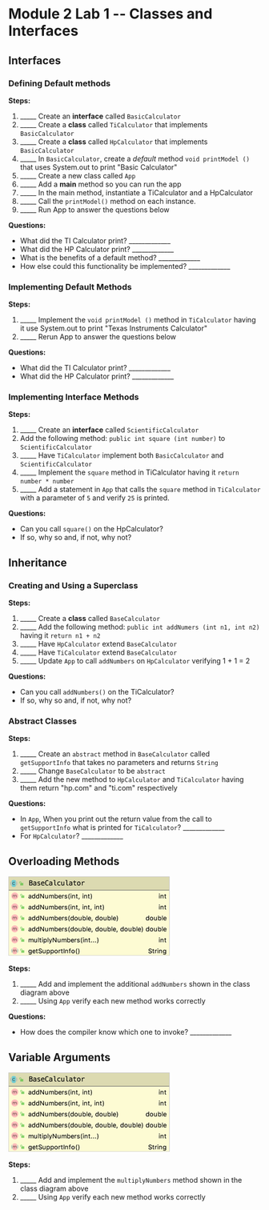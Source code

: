 # Module 2 Lab 1 -- Classes and Interfaces

## Interfaces

### Defining Default methods

**Steps:**
1. _____ Create an **interface** called ``BasicCalculator``
1. _____ Create a **class** called ``TiCalculator`` that implements ``BasicCalculator``
1. _____ Create a **class** called ``HpCalculator`` that implements ``BasicCalculator``
1. _____ In ``BasicCalculator``, create a *default* method ``void printModel ()`` that uses System.out to print "Basic Calculator"
1. _____ Create a new class called ``App``
1. _____ Add a **main** method so you can run the app
1. _____ In the main method, instantiate a TiCalculator and a HpCalculator
1. _____ Call the ``printModel()`` method on each instance.  
1. _____ Run App to answer the questions below

**Questions:**
* What did the TI Calculator print? _____________
* What did the HP Calculator print? _____________
* What is the benefits of a default method? _____________
* How else could this functionality be implemented? _____________

### Implementing Default Methods

**Steps:**
1. _____ Implement the ``void printModel ()`` method in ``TiCalculator`` having it use System.out to print "Texas Instruments Calculator"
1. _____ Rerun App to answer the questions below

**Questions:**
* What did the TI Calculator print? _____________
* What did the HP Calculator print? _____________

### Implementing Interface Methods

**Steps:**
1. _____ Create an **interface** called ``ScientificCalculator``
1. Add the following method: ``public int square (int number)`` to ``ScientificCalculator`` 
1. _____ Have ``TiCalculator`` implement both ``BasicCalculator`` and ``ScientificCalculator``
1. _____ Implement the ``square`` method in TiCalculator having it ``return number * number``
1. _____ Add a statement in ``App`` that calls the ``square`` method in ``TiCalculator`` with a parameter of ``5`` and verify ``25`` is printed.

**Questions:**
* Can you call ``square()`` on the HpCalculator?
* If so, why so and, if not, why not?

## Inheritance

### Creating and Using a Superclass

**Steps:**
1. _____ Create a **class** called ``BaseCalculator``
1. _____ Add the following method: ``public int addNumers (int n1, int n2)`` having it  ``return n1 + n2`` 
1. _____ Have ``HpCalculator`` extend ``BaseCalculator``
1. _____ Have ``TiCalculator`` extend ``BaseCalculator``
1. _____ Update ``App`` to call ``addNumbers`` on ``HpCalculator`` verifying 1 + 1 = 2

**Questions:**
* Can you call ``addNumbers()`` on the TiCalculator?
* If so, why so and, if not, why not?

### Abstract Classes

**Steps:**
1. _____ Create an ``abstract`` method in ``BaseCalculator`` called ``getSupportInfo`` that takes no parameters and returns ``String``
1. _____ Change ``BaseCalculator`` to be ``abstract`` 
1. _____ Add the new method to ``HpCalculator`` and ``TiCalculator`` having them return "hp.com" and "ti.com" respectively

**Questions:**
* In ``App``, When you print out the return value from the call to ``getSupportInfo`` what is printed for ``TiCalculator``? _____________
* For ``HpCalculator``? _____________

## Overloading Methods

![BaseCalculator class diagram](images/BaseCalculatorClassDiagram.png "BaseCalculator class diagram")

**Steps:**
1. _____ Add and implement the additional ``addNumbers`` shown in the class diagram above
1. _____ Using ``App`` verify each new method works correctly

**Questions:**
* How does the compiler know which one to invoke? _____________

## Variable Arguments

![BaseCalculator class diagram](images/BaseCalculatorClassDiagram.png "BaseCalculator class diagram")

**Steps:**
1. _____ Add and implement the ``multiplyNumbers`` method shown in the class diagram above
1. _____ Using ``App`` verify each new method works correctly
